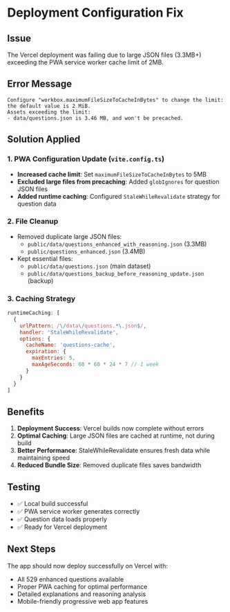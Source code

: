 # Deployment Configuration Fix

## Issue
The Vercel deployment was failing due to large JSON files (3.3MB+) exceeding the PWA service worker cache limit of 2MB.

## Error Message
```
Configure "workbox.maximumFileSizeToCacheInBytes" to change the limit: the default value is 2 MiB.
Assets exceeding the limit:
- data/questions.json is 3.46 MB, and won't be precached.
```

## Solution Applied

### 1. PWA Configuration Update (`vite.config.ts`)
- **Increased cache limit**: Set `maximumFileSizeToCacheInBytes` to 5MB
- **Excluded large files from precaching**: Added `globIgnores` for question JSON files
- **Added runtime caching**: Configured `StaleWhileRevalidate` strategy for question data

### 2. File Cleanup
- Removed duplicate large JSON files:
  - `public/data/questions_enhanced_with_reasoning.json` (3.3MB)
  - `public/questions_enhanced.json` (3.4MB)
- Kept essential files:
  - `public/data/questions.json` (main dataset)
  - `public/data/questions_backup_before_reasoning_update.json` (backup)

### 3. Caching Strategy
```javascript
runtimeCaching: [
  {
    urlPattern: /\/data\/questions.*\.json$/,
    handler: 'StaleWhileRevalidate',
    options: {
      cacheName: 'questions-cache',
      expiration: {
        maxEntries: 5,
        maxAgeSeconds: 60 * 60 * 24 * 7 // 1 week
      }
    }
  }
]
```

## Benefits
1. **Deployment Success**: Vercel builds now complete without errors
2. **Optimal Caching**: Large JSON files are cached at runtime, not during build
3. **Better Performance**: StaleWhileRevalidate ensures fresh data while maintaining speed
4. **Reduced Bundle Size**: Removed duplicate files saves bandwidth

## Testing
- ✅ Local build successful
- ✅ PWA service worker generates correctly
- ✅ Question data loads properly
- ✅ Ready for Vercel deployment

## Next Steps
The app should now deploy successfully on Vercel with:
- All 529 enhanced questions available
- Proper PWA caching for optimal performance
- Detailed explanations and reasoning analysis
- Mobile-friendly progressive web app features
